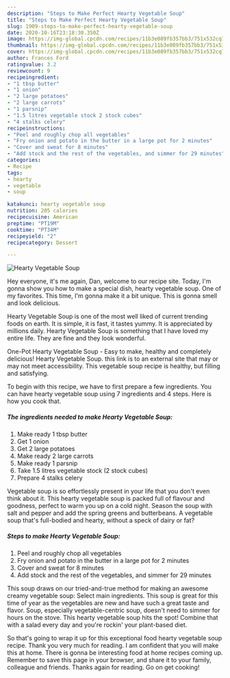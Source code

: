 ```yaml
---
description: "Steps to Make Perfect Hearty Vegetable Soup"
title: "Steps to Make Perfect Hearty Vegetable Soup"
slug: 1909-steps-to-make-perfect-hearty-vegetable-soup
date: 2020-10-16T23:18:30.350Z
image: https://img-global.cpcdn.com/recipes/11b3e089fb357bb3/751x532cq70/hearty-vegetable-soup-recipe-main-photo.jpg
thumbnail: https://img-global.cpcdn.com/recipes/11b3e089fb357bb3/751x532cq70/hearty-vegetable-soup-recipe-main-photo.jpg
cover: https://img-global.cpcdn.com/recipes/11b3e089fb357bb3/751x532cq70/hearty-vegetable-soup-recipe-main-photo.jpg
author: Frances Ford
ratingvalue: 3.2
reviewcount: 9
recipeingredient:
- "1 tbsp butter"
- "1 onion"
- "2 large potatoes"
- "2 large carrots"
- "1 parsnip"
- "1.5 litres vegetable stock 2 stock cubes"
- "4 stalks celery"
recipeinstructions:
- "Peel and roughly chop all vegetables"
- "Fry onion and potato in the butter in a large pot for 2 minutes"
- "Cover and sweat for 8 minutes"
- "Add stock and the rest of the vegetables, and simmer for 29 minutes"
categories:
- Recipe
tags:
- hearty
- vegetable
- soup

katakunci: hearty vegetable soup 
nutrition: 205 calories
recipecuisine: American
preptime: "PT19M"
cooktime: "PT34M"
recipeyield: "2"
recipecategory: Dessert

---
```



![Hearty Vegetable Soup](https://img-global.cpcdn.com/recipes/11b3e089fb357bb3/751x532cq70/hearty-vegetable-soup-recipe-main-photo.jpg)

Hey everyone, it's me again, Dan, welcome to our recipe site. Today, I'm gonna show you how to make a special dish, hearty vegetable soup. One of my favorites. This time, I'm gonna make it a bit unique. This is gonna smell and look delicious.

Hearty Vegetable Soup is one of the most well liked of current trending foods on earth. It is simple, it is fast, it tastes yummy. It is appreciated by millions daily. Hearty Vegetable Soup is something that I have loved my entire life. They are fine and they look wonderful.

One-Pot Hearty Vegetable Soup - Easy to make, healthy and completely delicious! Hearty Vegetable Soup. this link is to an external site that may or may not meet accessibility. This vegetable soup recipe is healthy, but filling and satisfying.


To begin with this recipe, we have to first prepare a few ingredients. You can have hearty vegetable soup using 7 ingredients and 4 steps. Here is how you cook that.

<!--inarticleads1-->

##### The ingredients needed to make Hearty Vegetable Soup:

1. Make ready 1 tbsp butter
1. Get 1 onion
1. Get 2 large potatoes
1. Make ready 2 large carrots
1. Make ready 1 parsnip
1. Take 1.5 litres vegetable stock (2 stock cubes)
1. Prepare 4 stalks celery


Vegetable soup is so effortlessly present in your life that you don&#39;t even think about it. This hearty vegetable soup is packed full of flavour and goodness, perfect to warm you up on a cold night. Season the soup with salt and pepper and add the spring greens and butterbeans. A vegetable soup that&#39;s full-bodied and hearty, without a speck of dairy or fat? 

<!--inarticleads2-->

##### Steps to make Hearty Vegetable Soup:

1. Peel and roughly chop all vegetables
1. Fry onion and potato in the butter in a large pot for 2 minutes
1. Cover and sweat for 8 minutes
1. Add stock and the rest of the vegetables, and simmer for 29 minutes


This soup draws on our tried-and-true method for making an awesome creamy vegetable soup: Select main ingredients. This soup is great for this time of year as the vegetables are new and have such a great taste and flavor. Soup, especially vegetable-centric soup, doesn&#39;t need to simmer for hours on the stove. This hearty vegetable soup hits the spot! Combine that with a salad every day and you&#39;re rockin&#39; your plant-based diet. 

So that's going to wrap it up for this exceptional food hearty vegetable soup recipe. Thank you very much for reading. I am confident that you will make this at home. There is gonna be interesting food at home recipes coming up. Remember to save this page in your browser, and share it to your family, colleague and friends. Thanks again for reading. Go on get cooking!
